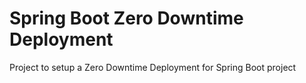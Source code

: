 # Spring Boot Zero Downtime Deployment
Project to setup a Zero Downtime Deployment for Spring Boot project
